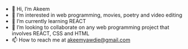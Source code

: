 - 👋 Hi, I’m Akeem
- 👀 I’m interested in web programming, movies, poetry and video editing
- 🌱 I’m currently learning REACT
- 💞️ I’m looking to collaborate on any web programming project that involves REACT, CSS and HTML
- 📫 How to reach me at akeemyawdie@gmail.com

<!---
keemz1/keemz1 is a ✨ special ✨ repository because its `README.md` (this file) appears on your GitHub profile.
You can click the Preview link to take a look at your changes.
--->
